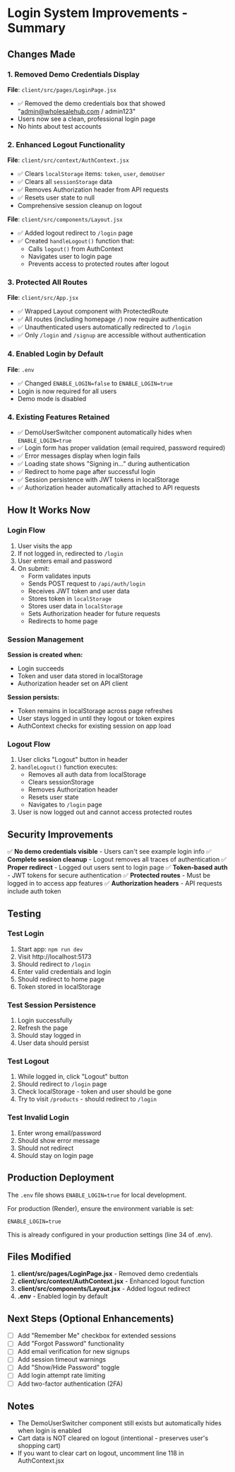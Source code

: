 # Login System Improvements - Summary

## Changes Made

### 1. Removed Demo Credentials Display
**File**: `client/src/pages/LoginPage.jsx`
- ✅ Removed the demo credentials box that showed "admin@wholesalehub.com / admin123"
- Users now see a clean, professional login page
- No hints about test accounts

### 2. Enhanced Logout Functionality
**File**: `client/src/context/AuthContext.jsx`
- ✅ Clears `localStorage` items: `token`, `user`, `demoUser`
- ✅ Clears all `sessionStorage` data
- ✅ Removes Authorization header from API requests
- ✅ Resets user state to null
- Comprehensive session cleanup on logout

**File**: `client/src/components/Layout.jsx`
- ✅ Added logout redirect to `/login` page
- ✅ Created `handleLogout()` function that:
  - Calls `logout()` from AuthContext
  - Navigates user to login page
  - Prevents access to protected routes after logout

### 3. Protected All Routes
**File**: `client/src/App.jsx`
- ✅ Wrapped Layout component with ProtectedRoute
- ✅ All routes (including homepage `/`) now require authentication
- ✅ Unauthenticated users automatically redirected to `/login`
- ✅ Only `/login` and `/signup` are accessible without authentication

### 4. Enabled Login by Default
**File**: `.env`
- ✅ Changed `ENABLE_LOGIN=false` to `ENABLE_LOGIN=true`
- Login is now required for all users
- Demo mode is disabled

### 4. Existing Features Retained
- ✅ DemoUserSwitcher component automatically hides when `ENABLE_LOGIN=true`
- ✅ Login form has proper validation (email required, password required)
- ✅ Error messages display when login fails
- ✅ Loading state shows "Signing in..." during authentication
- ✅ Redirect to home page after successful login
- ✅ Session persistence with JWT tokens in localStorage
- ✅ Authorization header automatically attached to API requests

## How It Works Now

### Login Flow
1. User visits the app
2. If not logged in, redirected to `/login`
3. User enters email and password
4. On submit:
   - Form validates inputs
   - Sends POST request to `/api/auth/login`
   - Receives JWT token and user data
   - Stores token in `localStorage`
   - Stores user data in `localStorage`
   - Sets Authorization header for future requests
   - Redirects to home page

### Session Management
**Session is created when:**
- Login succeeds
- Token and user data stored in localStorage
- Authorization header set on API client

**Session persists:**
- Token remains in localStorage across page refreshes
- User stays logged in until they logout or token expires
- AuthContext checks for existing session on app load

### Logout Flow
1. User clicks "Logout" button in header
2. `handleLogout()` function executes:
   - Removes all auth data from localStorage
   - Clears sessionStorage
   - Removes Authorization header
   - Resets user state
   - Navigates to `/login` page
3. User is now logged out and cannot access protected routes

## Security Improvements

✅ **No demo credentials visible** - Users can't see example login info
✅ **Complete session cleanup** - Logout removes all traces of authentication
✅ **Proper redirect** - Logged out users sent to login page
✅ **Token-based auth** - JWT tokens for secure authentication
✅ **Protected routes** - Must be logged in to access app features
✅ **Authorization headers** - API requests include auth token

## Testing

### Test Login
1. Start app: `npm run dev`
2. Visit http://localhost:5173
3. Should redirect to `/login`
4. Enter valid credentials and login
5. Should redirect to home page
6. Token stored in localStorage

### Test Session Persistence
1. Login successfully
2. Refresh the page
3. Should stay logged in
4. User data should persist

### Test Logout
1. While logged in, click "Logout" button
2. Should redirect to `/login` page
3. Check localStorage - token and user should be gone
4. Try to visit `/products` - should redirect to `/login`

### Test Invalid Login
1. Enter wrong email/password
2. Should show error message
3. Should not redirect
4. Should stay on login page

## Production Deployment

The `.env` file shows `ENABLE_LOGIN=true` for local development.

For production (Render), ensure the environment variable is set:
```
ENABLE_LOGIN=true
```

This is already configured in your production settings (line 34 of .env).

## Files Modified

1. **client/src/pages/LoginPage.jsx** - Removed demo credentials
2. **client/src/context/AuthContext.jsx** - Enhanced logout function
3. **client/src/components/Layout.jsx** - Added logout redirect
4. **.env** - Enabled login by default

## Next Steps (Optional Enhancements)

- [ ] Add "Remember Me" checkbox for extended sessions
- [ ] Add "Forgot Password" functionality
- [ ] Add email verification for new signups
- [ ] Add session timeout warnings
- [ ] Add "Show/Hide Password" toggle
- [ ] Add login attempt rate limiting
- [ ] Add two-factor authentication (2FA)

## Notes

- The DemoUserSwitcher component still exists but automatically hides when login is enabled
- Cart data is NOT cleared on logout (intentional - preserves user's shopping cart)
- If you want to clear cart on logout, uncomment line 118 in AuthContext.jsx
